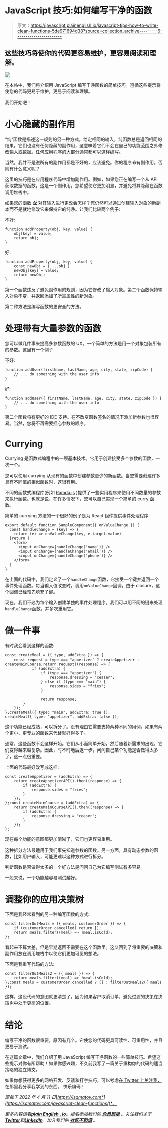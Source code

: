 # JavaScript 技巧:如何编写干净的函数

> 原文：<https://javascript.plainenglish.io/javascript-tips-how-to-write-clean-functions-5de971694d38?source=collection_archive---------6----------------------->

## 这些技巧将使你的代码更容易维护，更容易阅读和理解。

![](img/8839b72674c1e9ed4edc3eb8f6b48e62.png)

在本帖中，我们将介绍用 JavaScript 编写干净函数的简单技巧。遵循这些提示将使您的代码更易于维护，更易于阅读和理解。

我们开始吧！

# 小心隐藏的副作用

“纯”函数是描述这一规则的另一种方式。给定相同的输入，纯函数总是返回相同的结果。它们也没有任何隐藏的副作用，这意味着它们不会在自己的功能范围之外修改输入或数据。任何应用程序的大部分通常都可以这样编写。

当然，我并不是说所有的副作用都是不好的，应该避免。你的程序*有*有副作用。否则有什么意义呢？

这里的技巧是在应用程序代码中增加副作用。例如，如果您正在编写一个从 API 获取数据的函数，这是一个副作用，您希望使它更加明显，并避免将其隐藏在函数调用堆栈中。

如果您的函数 ***让*** 对其输入进行更改会怎样？您仍然可以通过创建输入对象的新副本而不是就地修改它来保持它的纯净。让我们比较两个例子:

不好:

```
function addProperty(obj, key, value) {
    obj[key] = value;
    return obj;
}
```

好:

```
function addProperty(obj, key, value) {
    const newObj = { ...obj }
    newObj[key] = value;
    return newObj;
}
```

第一个函数违反了避免副作用的规则，因为它修改了输入对象。第二个函数保持输入对象不变，并返回添加了所需属性的新对象。

第二种方法是编写函数的更安全的方法。

# 处理带有大量参数的函数

您可以做几件事来提高多参数函数的 UX。一个简单的方法是用一个对象包装所有的参数。这里有一个例子

不好:

```
function addUser(firstName, lastName, age, city, state, zipCode) {
    // ... do something with the user info
}
```

好:

```
function addUser({ firstName, lastName, age, city, state, zipCode }) {
    // ... do something with the user info
}
```

第二个函数将有更好的 IDE 支持。在不改变函数签名的情况下添加新参数也很容易。当然，您将不再需要担心参数的顺序。

# Currying

Currying 是函数式编程中的一项基本技术。它用于创建接受多个参数的函数，一次一个。

您可以使用 currying 从现有的函数中创建参数更少的新函数。当您需要创建许多具有不同值的相似函数时，这很有用。

不同的函数式编程库(例如 [Ramda.js](https://ramdajs.com/) )提供了一些实用程序来使用不同数量的参数来执行函数。也就是说，在许多情况下，您可以自己实现一个简单的 curry 函数。

简单的 currying 方法的一个很好的例子是为 React 组件提供事件处理程序:

```
export default function SampleComponent({ onValueChange }) {
  const handleChange = (key) => {
    return (e) => onValueChange(key, e.target.value)
  }return (
    <form>
      <input onChange={handleChange('name')} />
      <input onChange={handleChange('email')} />
      <input onChange={handleChange('phone')} />
    </form>
  )
}
```

在上面的代码中，我们定义了一个`handleChange`函数，它接受一个键并返回一个事件处理函数。每当输入值改变时，调用`onValueChange`回调，由于 closure，这个回调已经预先填充了键。

现在，我们不必为每个输入创建单独的事件处理程序。我们可以用不同的键来处理`handleChange`函数，并多次重用它。

# 做一件事

有时我会看到这样的函数:

```
const createMeal = ({ type, addExtra }) => {
    const request = type === "appetizer" ? createAppetizer : createMainCourse;return request((response) => {
            if (addExtra) {
                if (type === "appetizer") {
                    response.dressing = "ceaser";
                } else if (type === "main") {
                    response.sides = "fries";
                }

                return response;
        }
    });
};createMeal({ type: "main", addExtra: true });
createMeal({ type: "appetizer", addExtra: false });
```

这个功能已经成熟，可以拆分了。没有理由它需要支持两种不同的用例。如果有两个更小、更专业的函数来代替就好得多了。

通常，这些函数不会这样开始。它们从小而简单开始，然后随着新需求的出现，它们变得越来越复杂。因此，时不时地后退一步，问问自己某个功能是否做得太多了，这一点很重要。

上面的代码最好改写成这样:

```
const createAppetizer = (addExtra) => {
    return createAppetizerAPI().then((response) => {
        if (addExtra) {
            response.sides = "fries";
        }
    });
};const createMainCourse = (addExtra) => {
    return createMainCourseAPI().then((response) => {
        if (addExtra) {
            response.dressing = "ceaser";
        }
    });
};
```

现在每个功能的意图都更加清晰了，它们也更容易重用。

这种拆分方法最适用于我们事先知道参数的函数。另一方面，具有动态参数的函数，比如用户输入，可能更难以这种方式进行拆分。

判断函数是否做得太多的一个好方法是问问自己为它编写测试有多容易。

一般来说，一个功能越容易测试越好。

# 调整你的应用决策树

下面是我经常看到的另一种编写函数的方式:

```
const filterOutMeals = ({ meals, customerOrder }) => {
    if (customerOrder.cancelled) return [];
    return meals.filter((meal) => !meal.isCold);
};
```

看起来不算太差，但是早期返回不需要在这个函数里。这又回到了将重要的决策和副作用放在调用堆栈中以使它们更加可见的想法。

下面是我重写代码的方法:

```
const filterOutMeals2 = ({ meals }) => {
    return meals.filter((meal) => !meal.isCold);
};const meals = customerOrder.cancelled ? [] : filterOutMeals2({ meals });
```

这样，这段代码的意图就更清楚了，因为如果客户取消订单，避免过滤的决策在决策树中处于更高的位置。

# 结论

编写干净的函数很重要，原因有几个。它使您的代码更具可读性、可重用性，并且更易于测试。

在这篇文章中，我们介绍了用 JavaScript 编写干净函数的一些简单技巧。希望这些提示对你有所帮助！如果你感兴趣，不久前我写了一篇关于重构你的代码的适当策略的独立博文。

如果你想获得更多的网络开发、反馈和打字技巧，可以考虑[在 Twitter 上关注我，](https://twitter.com/IskanderSamatov)在那里我分享我学到的东西。
快乐编码！

*原载于 2022 年 4 月 11 日*[*https://isamatov.com*](https://isamatov.com/javascript-clean-functions/)*。*

*更多内容请看*[***plain English . io***](https://plainenglish.io/)*。报名参加我们的* [***免费周报***](http://newsletter.plainenglish.io/) *。关注我们关于*[***Twitter***](https://twitter.com/inPlainEngHQ)*和*[***LinkedIn***](https://www.linkedin.com/company/inplainenglish/)*。加入我们的* [***社区不和谐***](https://discord.gg/GtDtUAvyhW) *。*